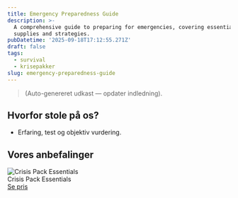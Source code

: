 ```yaml
---
title: Emergency Preparedness Guide
description: >-
  A comprehensive guide to preparing for emergencies, covering essential
  supplies and strategies.
pubDatetime: '2025-09-18T17:12:55.271Z'
draft: false
tags:
  - survival
  - krisepakker
slug: emergency-preparedness-guide
---
```

> (Auto-genereret udkast — opdater indledning).

## Hvorfor stole på os?
- Erfaring, test og objektiv vurdering.

## Vores anbefalinger


<!-- Auto: Affiliate-kort fra Products/SKUs -->

<div class="aff-card"><img src="abstract_15.png (https://v5.airtableusercontent.com/v3/u/45/45/1758225600000/wQbb12WdfKdRncRCwOMXJg/AmpBeI0cugpD6QoMOf_NUmg-UNrmIfmm-4k6aKaN-ISt24j50_lp2TMokjvfr9-VmT0a2egVHDs0l-b9F_J0AJW8HfZ1678OkCRr2-PEMGw_TuD32ffHNJ606ews4Y9dOpeBiPTmhLalEjtWozge3ZEAgFqYA2XeV0cvcUgI_1s/Cm0In6hPjsKHeiEaH72hV7xOoPr9LJX1Q-MGvG0QGtw)" alt="Crisis Pack Essentials" class="aff-card__img" /><div class="aff-card__meta"><div class="aff-card__title">Crisis Pack Essentials</div><a class="aff-btn" href="https://affiliate.homeessentialsee62.com/deal789?utm_source=klartilalt&utm_medium=affiliate&subid=emergency-preparedness-guide-2025-09-18" rel="sponsored nofollow noopener" target="_blank">Se pris</a></div></div>

